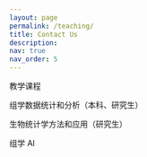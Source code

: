 ```yaml
---
layout: page
permalink: /teaching/
title: Contact Us
description: 
nav: true
nav_order: 5
---
```



教学课程

组学数据统计和分析（本科、研究生）

生物统计学方法和应用（研究生）

组学 AI 



